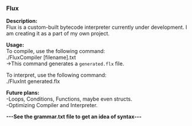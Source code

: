 ### Flux

**Description:** <br>
Flux is a custom-built bytecode interpreter currently under development. I am creating it as a part of my own project.

**Usage:** <br>
To compile, use the following command:<br>
./FluxCompiler [filename].txt<br>
->This command generates a `generated.flx` file.<br>

To interpret, use the following command:<br>
./FluxInt generated.flx<br>

**Future plans:** <br>
-Loops, Conditions, Functions, maybe even structs.<br>
-Optimizing Compiler and Interpreter.<br>

**---See the grammar.txt file to get an idea of syntax---**
